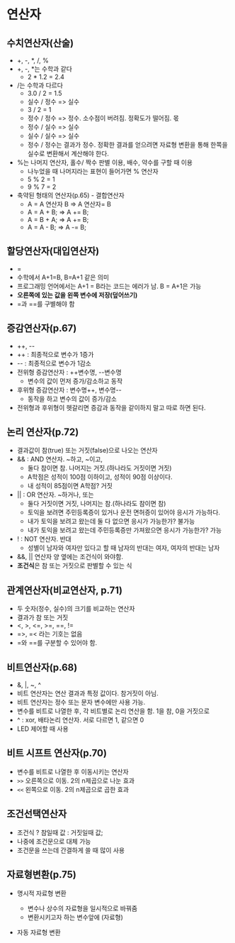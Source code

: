 # 연산자

## 수치연산자(산술)

* +, -, *, /, %
* +, -, *는 수학과 같다
  * 2 * 1.2 = 2.4
* /는 수학과 다르다
  * 3.0 / 2 = 1.5
  * 실수 / 정수 => 실수
  * 3 / 2 = 1
  * 정수 / 정수 => 정수. 소수점이 버려짐. 정확도가 떨어짐. 몫
  * 정수 / 실수 => 실수
  * 실수 / 실수 => 실수
  * 정수 / 정수는 결과가 정수. 정확한 결과를 얻으려면 자료형 변환을 통해 한쪽을 실수로 변환해서 계산해야 한다.
* %는 나머지 연산자, 홀수/ 짝수 판별 이용, 배수, 약수를 구할 때 이용
  * 나누었을 때 나머지라는 표현이 들어가면 % 연산자
  * 5 % 2 = 1
  * 9 % 7 = 2
* 축약된 형태의 연산자(p.65) - 결합연산자
  * A = A 연산자 B  => A 연산자= B
  * A = A + B; => A += B;
  * A = B + A; => A += B;
  * A = A - B; => A -= B;



## 할당연산자(대입연산자)

* =
* 수학에서 A+1=B, B=A+1 같은 의미
* 프로그래밍 언어에서는 A+1 = B라는 코드는 에러가 남. B = A+1은 가능
* **오른쪽에 있는 값을 왼쪽 변수에 저장(덮어쓰기)**
* =과 ==를 구별해야 함



## 증감연산자(p.67)

* ++, --
* ++ : 최종적으로 변수가 1증가
* -- : 최종적으로 변수가 1감소
* 전위형 증감연산자 : ++변수명, --변수명
  * 변수의 값이 먼저 증가/감소하고 동작
* 후위형 증감연산자 : 변수명++, 변수명--
  * 동작을 하고 변수의 값이 증가/감소
* 전위형과 후위형이 헷갈리면 증감과 동작을 같이하지 말고 따로 하면 된다.



## 논리 연산자(p.72)

* 결과값이 참(true) 또는 거짓(false)으로 나오는 연산자
* && : AND 연산자. ~하고, ~이고, 
  * 둘다 참이면 참. 나머지는 거짓.(하나라도 거짓이면 거짓)
  * A학점은 성적이 100점 이하이고, 성적이 90점 이상이다.
  * 내 성적이 85점이면 A학점? 거짓
* || : OR 연산자. ~하거나, 또는
  * 둘다 거짓이면 거짓, 나머지는 참.(하나라도 참이면 참)
  * 토익을 보려면 주민등록증이 있거나 운전 면허증이 있어야 응시가 가능하다.
  * 내가 토익을 보려고 왔는데 둘 다 없으면 응시가 가능한가? 불가능
  * 내가 토익을 보려고 왔는데 주민등록증만 가져왔으면 응시가 가능한가? 가능
* ! : NOT 연산자. 반대
  * 성별이 남자와 여자만 있다고 할 때 남자의 반대는 여자, 여자의 반대는 남자
* &&, || 연산자 양 옆에는 조건식이 와야함.
* **조건식**은 참 또는 거짓으로 판별할 수 있는 식



## 관계연산자(비교연산자, p.71)

* 두 숫자(정수, 실수)의 크기를 비교하는 연산자
* 결과가 참 또는 거짓
* <, >, <=, >=, ==, !=
* =>, =< 라는 기호는 없음
* =와 ==를 구분할 수 있어야 함.



## 비트연산자(p.68)

* &, |, ~, ^
* 비트 연산자는 연산 결과과 특정 값이다. 참거짓이 아님.
* 비트 연산자는 정수 또는 문자 변수에만 사용 가능.
* 변수를 비트로 나열한 후, 각 비트별로 논리 연산을 함. 1을 참, 0을 거짓으로
* ^ : xor, 배타논리 연산자. 서로 다르면 1, 같으면 0
* LED 제어할 때 사용



## 비트 시프트 연산자(p.70)

* 변수를 비트로 나열한 후 이동시키는 연산자
* `>>` 오른쪽으로 이동. 2의 n제곱으로 나눈 효과
* `<<` 왼쪽으로 이동. 2의 n제곱으로 곱한 효과



## 조건선택연산자

* 조건식 ? 참일때 값 : 거짓일때 값;
* 나중에 조건문으로 대체 가능
* 조건문을 쓰는데 간결하게 쓸 때 많이 사용





## 자료형변환(p.75)

* 명시적 자료형 변환
  * 변수나 상수의 자료형을 일시적으로 바꿔줌
  * 변환시키고자 하는 변수앞에 (자료형)

* 자동 자료형 변환













